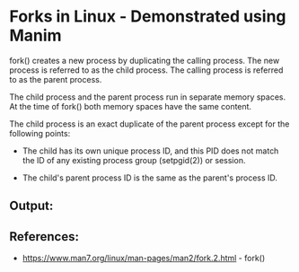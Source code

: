 # Forks in Linux - Demonstrated using Manim
fork() creates a new process by duplicating the calling process.
The new process is referred to as the child process.  The calling
process is referred to as the parent process. <br>

The child process and the parent process run in separate memory
spaces.  At the time of fork() both memory spaces have the same
content. <br>

The child process is an exact duplicate of the parent process
except for the following points: <br>

*  The child has its own unique process ID, and this PID does not
match the ID of any existing process group (setpgid(2)) or
session.

*  The child's parent process ID is the same as the parent's
process ID.

## Output:


## References:
- https://www.man7.org/linux/man-pages/man2/fork.2.html - fork()